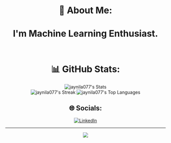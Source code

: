 <div align="center">
  
  # 💫 About Me:
<h1>I'm Machine Learning Enthusiast.</h1> <br>



# 📊 GitHub Stats:
![jaynila077's Stats](https://github-readme-stats.vercel.app/api?username=jaynila077&theme=tokyonight&show_icons=true&hide_border=true&count_private=true)<br/>
![jaynila077's Streak](https://github-readme-streak-stats.herokuapp.com/?user=jaynila077&theme=tokyonight&hide_border=true)
![jaynila077's Top Languages](https://github-readme-stats.vercel.app/api/top-langs/?username=jaynila077&theme=tokyonight&show_icons=true&hide_border=true&layout=compact)

<!-- ## 🏆 GitHub Trophies
![](https://github-profile-trophy.vercel.app/?username=jaynila077&theme=radical&no-frame=false&no-bg=false&margin-w=4) -->
  
 
## 🌐 Socials:
[![LinkedIn](https://img.shields.io/badge/LinkedIn-%230077B5.svg?logo=linkedin&logoColor=white)](https://linkedin.com/in/jay-nila-9b3676229/) 

---
[![](https://visitcount.itsvg.in/api?id=jaynila077&icon=2&color=5)](https://visitcount.itsvg.in)
  
  

<!-- Proudly created with GPRM ( https://gprm.itsvg.in ) -->

  </div>
  
